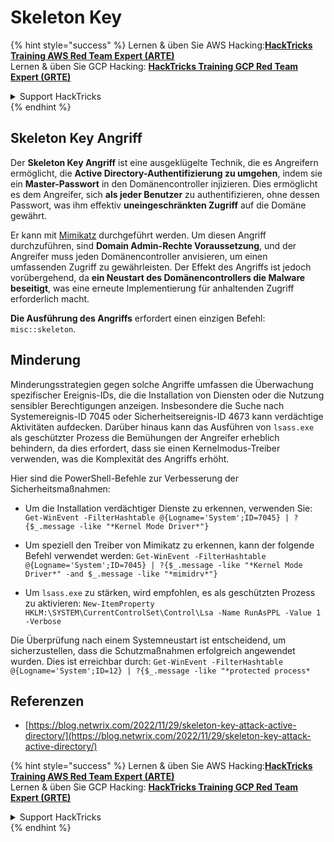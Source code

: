 # Skeleton Key

{% hint style="success" %}
Lernen & üben Sie AWS Hacking:<img src="/.gitbook/assets/arte.png" alt="" data-size="line">[**HackTricks Training AWS Red Team Expert (ARTE)**](https://training.hacktricks.xyz/courses/arte)<img src="/.gitbook/assets/arte.png" alt="" data-size="line">\
Lernen & üben Sie GCP Hacking: <img src="/.gitbook/assets/grte.png" alt="" data-size="line">[**HackTricks Training GCP Red Team Expert (GRTE)**<img src="/.gitbook/assets/grte.png" alt="" data-size="line">](https://training.hacktricks.xyz/courses/grte)

<details>

<summary>Support HackTricks</summary>

* Überprüfen Sie die [**Abonnementpläne**](https://github.com/sponsors/carlospolop)!
* **Treten Sie der** 💬 [**Discord-Gruppe**](https://discord.gg/hRep4RUj7f) oder der [**Telegram-Gruppe**](https://t.me/peass) bei oder **folgen** Sie uns auf **Twitter** 🐦 [**@hacktricks\_live**](https://twitter.com/hacktricks\_live)**.**
* **Teilen Sie Hacking-Tricks, indem Sie PRs an die** [**HackTricks**](https://github.com/carlospolop/hacktricks) und [**HackTricks Cloud**](https://github.com/carlospolop/hacktricks-cloud) GitHub-Repos senden.

</details>
{% endhint %}

## Skeleton Key Angriff

Der **Skeleton Key Angriff** ist eine ausgeklügelte Technik, die es Angreifern ermöglicht, die **Active Directory-Authentifizierung zu umgehen**, indem sie ein **Master-Passwort** in den Domänencontroller injizieren. Dies ermöglicht es dem Angreifer, sich **als jeder Benutzer** zu authentifizieren, ohne dessen Passwort, was ihm effektiv **uneingeschränkten Zugriff** auf die Domäne gewährt.

Er kann mit [Mimikatz](https://github.com/gentilkiwi/mimikatz) durchgeführt werden. Um diesen Angriff durchzuführen, sind **Domain Admin-Rechte Voraussetzung**, und der Angreifer muss jeden Domänencontroller anvisieren, um einen umfassenden Zugriff zu gewährleisten. Der Effekt des Angriffs ist jedoch vorübergehend, da **ein Neustart des Domänencontrollers die Malware beseitigt**, was eine erneute Implementierung für anhaltenden Zugriff erforderlich macht.

**Die Ausführung des Angriffs** erfordert einen einzigen Befehl: `misc::skeleton`.

## Minderung

Minderungsstrategien gegen solche Angriffe umfassen die Überwachung spezifischer Ereignis-IDs, die die Installation von Diensten oder die Nutzung sensibler Berechtigungen anzeigen. Insbesondere die Suche nach Systemereignis-ID 7045 oder Sicherheitsereignis-ID 4673 kann verdächtige Aktivitäten aufdecken. Darüber hinaus kann das Ausführen von `lsass.exe` als geschützter Prozess die Bemühungen der Angreifer erheblich behindern, da dies erfordert, dass sie einen Kernelmodus-Treiber verwenden, was die Komplexität des Angriffs erhöht.

Hier sind die PowerShell-Befehle zur Verbesserung der Sicherheitsmaßnahmen:

- Um die Installation verdächtiger Dienste zu erkennen, verwenden Sie: `Get-WinEvent -FilterHashtable @{Logname='System';ID=7045} | ?{$_.message -like "*Kernel Mode Driver*"}`

- Um speziell den Treiber von Mimikatz zu erkennen, kann der folgende Befehl verwendet werden: `Get-WinEvent -FilterHashtable @{Logname='System';ID=7045} | ?{$_.message -like "*Kernel Mode Driver*" -and $_.message -like "*mimidrv*"}`

- Um `lsass.exe` zu stärken, wird empfohlen, es als geschützten Prozess zu aktivieren: `New-ItemProperty HKLM:\SYSTEM\CurrentControlSet\Control\Lsa -Name RunAsPPL -Value 1 -Verbose`

Die Überprüfung nach einem Systemneustart ist entscheidend, um sicherzustellen, dass die Schutzmaßnahmen erfolgreich angewendet wurden. Dies ist erreichbar durch: `Get-WinEvent -FilterHashtable @{Logname='System';ID=12} | ?{$_.message -like "*protected process*`

## Referenzen
* [https://blog.netwrix.com/2022/11/29/skeleton-key-attack-active-directory/](https://blog.netwrix.com/2022/11/29/skeleton-key-attack-active-directory/)

{% hint style="success" %}
Lernen & üben Sie AWS Hacking:<img src="/.gitbook/assets/arte.png" alt="" data-size="line">[**HackTricks Training AWS Red Team Expert (ARTE)**](https://training.hacktricks.xyz/courses/arte)<img src="/.gitbook/assets/arte.png" alt="" data-size="line">\
Lernen & üben Sie GCP Hacking: <img src="/.gitbook/assets/grte.png" alt="" data-size="line">[**HackTricks Training GCP Red Team Expert (GRTE)**<img src="/.gitbook/assets/grte.png" alt="" data-size="line">](https://training.hacktricks.xyz/courses/grte)

<details>

<summary>Support HackTricks</summary>

* Überprüfen Sie die [**Abonnementpläne**](https://github.com/sponsors/carlospolop)!
* **Treten Sie der** 💬 [**Discord-Gruppe**](https://discord.gg/hRep4RUj7f) oder der [**Telegram-Gruppe**](https://t.me/peass) bei oder **folgen** Sie uns auf **Twitter** 🐦 [**@hacktricks\_live**](https://twitter.com/hacktricks\_live)**.**
* **Teilen Sie Hacking-Tricks, indem Sie PRs an die** [**HackTricks**](https://github.com/carlospolop/hacktricks) und [**HackTricks Cloud**](https://github.com/carlospolop/hacktricks-cloud) GitHub-Repos senden.

</details>
{% endhint %}
